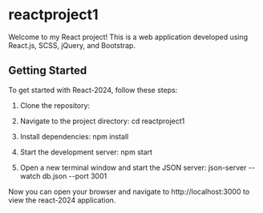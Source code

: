 # reactproject1
Welcome to my React project! This is a web application developed using React.js, SCSS, jQuery, and Bootstrap.

## Getting Started

To get started with React-2024, follow these steps:

1. Clone the repository:
2. Navigate to the project directory:
     cd reactproject1
   
4. Install dependencies:
    npm install
   
6. Start the development server:
     npm start
   
8. Open a new terminal window and start the JSON server:
     json-server --watch db.json --port 3001

Now you can open your browser and navigate to http://localhost:3000 to view the react-2024 application.
